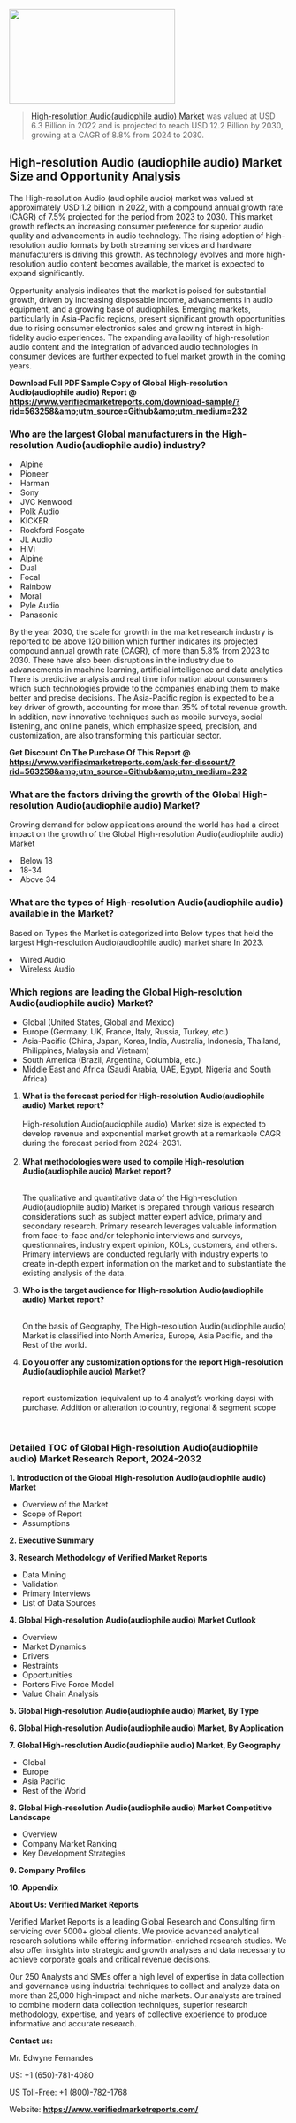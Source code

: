 
<img src="https://ffe5etoiles.com/wp-content/uploads/2024/12/MST1-300x171.png" alt="" width="300" height="171" class="alignnone size-medium wp-image-20088" /><blockquote><p><p><a href="https://www.verifiedmarketreports.com/download-sample/?rid=563258&utm_source=Github&utm_medium=232" target="_blank">High-resolution Audio(audiophile audio) Market</a> was valued at USD 6.3 Billion in 2022 and is projected to reach USD 12.2 Billion by 2030, growing at a CAGR of 8.8% from 2024 to 2030.</p></blockquote><p><h2>High-resolution Audio (audiophile audio) Market Size and Opportunity Analysis</h2><p>The High-resolution Audio (audiophile audio) market was valued at approximately USD 1.2 billion in 2022, with a compound annual growth rate (CAGR) of 7.5% projected for the period from 2023 to 2030. This market growth reflects an increasing consumer preference for superior audio quality and advancements in audio technology. The rising adoption of high-resolution audio formats by both streaming services and hardware manufacturers is driving this growth. As technology evolves and more high-resolution audio content becomes available, the market is expected to expand significantly.</p><p>Opportunity analysis indicates that the market is poised for substantial growth, driven by increasing disposable income, advancements in audio equipment, and a growing base of audiophiles. Emerging markets, particularly in Asia-Pacific regions, present significant growth opportunities due to rising consumer electronics sales and growing interest in high-fidelity audio experiences. The expanding availability of high-resolution audio content and the integration of advanced audio technologies in consumer devices are further expected to fuel market growth in the coming years.</p></p><p class=""><strong>Download Full PDF Sample Copy of Global High-resolution Audio(audiophile audio) Report @ <a href="https://www.verifiedmarketreports.com/download-sample/?rid=563258&amp;utm_source=Github&amp;utm_medium=232" target="_blank">https://www.verifiedmarketreports.com/download-sample/?rid=563258&amp;utm_source=Github&amp;utm_medium=232</a></strong></p><h3 id="" class="">Who are the largest Global manufacturers in the High-resolution Audio(audiophile audio) industry?</h3><p><li>Alpine</li><li> Pioneer</li><li> Harman</li><li> Sony</li><li> JVC Kenwood</li><li> Polk Audio</li><li> KICKER</li><li> Rockford Fosgate</li><li> JL Audio</li><li> HiVi</li><li> Alpine</li><li> Dual</li><li> Focal</li><li> Rainbow</li><li> Moral</li><li> Pyle Audio</li><li> Panasonic</li></p><div class=""><div class="" dir="" data-message-author-role="" data-message-id="" data-message-model-slug=""><div class=""><div class=""><div class=""><div class="" dir="" data-message-author-role="" data-message-id="" data-message-model-slug=""><div class=""><div class=""><p>By the year 2030, the scale for growth in the market research industry is reported to be above 120 billion which further indicates its projected compound annual growth rate (CAGR), of more than 5.8% from 2023 to 2030. There have also been disruptions in the industry due to advancements in machine learning, artificial intelligence and data analytics There is predictive analysis and real time information about consumers which such technologies provide to the companies enabling them to make better and precise decisions. The Asia-Pacific region is expected to be a key driver of growth, accounting for more than 35% of total revenue growth. In addition, new innovative techniques such as mobile surveys, social listening, and online panels, which emphasize speed, precision, and customization, are also transforming this particular sector.</p><p><strong>Get Discount On The Purchase Of This Report @&nbsp; <a href="https://www.verifiedmarketreports.com/ask-for-discount/?rid=563258&amp;utm_source=Github&amp;utm_medium=232" target="_blank">https://www.verifiedmarketreports.com/ask-for-discount/?rid=563258&amp;utm_source=Github&amp;utm_medium=232</a></strong></p></div></div></div></div></div></div></div></div><h3 id="" class="">What are the factors driving the growth of the Global High-resolution Audio(audiophile audio) Market?</h3><p id="" class="">Growing demand for below applications around the world has had a direct impact on the growth of the Global High-resolution Audio(audiophile audio) Market</p><p id="" class=""><li>Below 18</li><li> 18-34</li><li> Above 34</li></p><h3 id="" class="">What are the types of High-resolution Audio(audiophile audio) available in the Market?</h3><p id="" class="">Based on Types the Market is categorized into Below types that held the largest High-resolution Audio(audiophile audio) market share In 2023.</p><p id="" class=""><li>Wired Audio</li><li> Wireless Audio</li></p><h3 id="" class="">Which regions are leading the Global High-resolution Audio(audiophile audio) Market?</h3><ul><li>Global (United States, Global and Mexico)</li><li>Europe (Germany, UK, France, Italy, Russia, Turkey, etc.)</li><li>Asia-Pacific (China, Japan, Korea, India, Australia, Indonesia, Thailand, Philippines, Malaysia and Vietnam)</li><li>South America (Brazil, Argentina, Columbia, etc.)</li><li>Middle East and Africa (Saudi Arabia, UAE, Egypt, Nigeria and South Africa)</li></ul><p><ol><li><strong>What is the forecast period for High-resolution Audio(audiophile audio) Market report?<br /></strong><br /><span data-sheets-root="1" data-sheets-value="{&quot;1&quot;:2,&quot;2&quot;:&quot;XXXX size is expected to develop revenue and exponential market growth at a remarkable CAGR during the forecast period from 2024&ndash;2030.&quot;}" data-sheets-userformat="{&quot;2&quot;:12674,&quot;4&quot;:{&quot;1&quot;:2,&quot;2&quot;:16776960},&quot;10&quot;:2,&quot;11&quot;:0,&quot;15&quot;:&quot;Arial&quot;,&quot;16&quot;:12}">High-resolution Audio(audiophile audio) Market size is expected to develop revenue and exponential market growth at a remarkable CAGR during the forecast period from 2024&ndash;2031.</span><br /><br /></li><li><strong>What methodologies were used to compile High-resolution Audio(audiophile audio) Market report?<br /><br /></strong><p>The qualitative and quantitative data of the&nbsp;High-resolution Audio(audiophile audio) Market is prepared through various research considerations such as subject matter expert advice, primary and secondary research. Primary research leverages valuable information from face-to-face and/or telephonic interviews and surveys, questionnaires, industry expert opinion, KOLs, customers, and others. Primary interviews are conducted regularly with industry experts to create in-depth expert information on the market and to substantiate the existing analysis of the data.&nbsp;</p></li><li><strong>Who is the target audience for High-resolution Audio(audiophile audio) Market report?<br /><br /></strong><p>On the basis of Geography, The&nbsp;High-resolution Audio(audiophile audio) Market is classified into North America, Europe, Asia Pacific, and the Rest of the world.</p></li><li><strong>Do you offer any customization options for the report High-resolution Audio(audiophile audio) Market?<br /><br /></strong><p>report customization (equivalent up to 4 analyst&rsquo;s working days) with purchase. Addition or alteration to country, regional &amp; segment scope</p><p>&nbsp;</p></li></ol></p><h3 id="" class="">Detailed TOC of Global High-resolution Audio(audiophile audio) Market Research Report, 2024-2032</h3><p id="" class=""><strong>1. Introduction of the Global High-resolution Audio(audiophile audio) Market</strong></p><ul><li>Overview of the Market</li><li>Scope of Report</li><li>Assumptions</li></ul><p id="" class=""><strong>2. Executive Summary</strong></p><p id="" class=""><strong>3. Research Methodology of&nbsp;Verified Market Reports</strong></p><ul><li>Data Mining</li><li>Validation</li><li>Primary Interviews</li><li>List of Data Sources</li></ul><p id="" class=""><strong>4. Global High-resolution Audio(audiophile audio) Market Outlook</strong></p><ul><li>Overview</li><li>Market Dynamics</li><li>Drivers</li><li>Restraints</li><li>Opportunities</li><li>Porters Five Force Model</li><li>Value Chain Analysis</li></ul><p id="" class=""><strong>5. Global High-resolution Audio(audiophile audio) Market, By&nbsp;Type</strong></p><p id="" class=""><strong>6. Global High-resolution Audio(audiophile audio) Market, By Application</strong></p><p id="" class=""><strong>7. Global High-resolution Audio(audiophile audio) Market, By Geography</strong></p><ul><li>Global</li><li>Europe</li><li>Asia Pacific</li><li>Rest of the World</li></ul><p id="" class=""><strong>8. Global High-resolution Audio(audiophile audio) Market Competitive Landscape</strong></p><ul><li>Overview</li><li>Company Market Ranking</li><li>Key Development Strategies</li></ul><p id="" class=""><strong>9. Company Profiles</strong></p><p id="" class=""><strong>10. Appendix</strong></p><p id="" class=""><strong>About Us: Verified Market Reports</strong></p><p id="" class="">Verified Market Reports is a leading Global Research and Consulting firm servicing over 5000+ global clients. We provide advanced analytical research solutions while offering information-enriched research studies. We also offer insights into strategic and growth analyses and data necessary to achieve corporate goals and critical revenue decisions.</p><p id="" class="">Our 250 Analysts and SMEs offer a high level of expertise in data collection and governance using industrial techniques to collect and analyze data on more than 25,000 high-impact and niche markets. Our analysts are trained to combine modern data collection techniques, superior research methodology, expertise, and years of collective experience to produce informative and accurate research.</p><p id="" class=""><strong>Contact us:</strong></p><p id="" class="">Mr. Edwyne Fernandes</p><p id="" class="">US: +1 (650)-781-4080</p><p id="" class="">US Toll-Free: +1 (800)-782-1768</p><p id="" class="">Website: <a target="" data-test-app-aware-link=""><strong>https://www.verifiedmarketreports.com/</strong></a></p>
